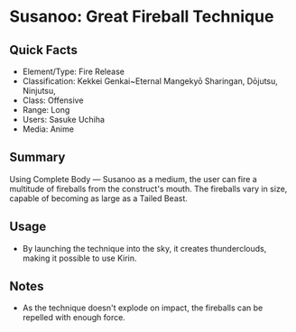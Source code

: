 # Susanoo: Great Fireball Technique

## Quick Facts
- Element/Type: Fire Release
- Classification: Kekkei Genkai~Eternal Mangekyō Sharingan, Dōjutsu, Ninjutsu,
- Class: Offensive
- Range: Long
- Users: Sasuke Uchiha
- Media: Anime

## Summary
Using Complete Body — Susanoo as a medium, the user can fire a multitude of fireballs from the construct's mouth. The fireballs vary in size, capable of becoming as large as a Tailed Beast.

## Usage
- By launching the technique into the sky, it creates thunderclouds, making it possible to use Kirin.

## Notes
- As the technique doesn't explode on impact, the fireballs can be repelled with enough force.
